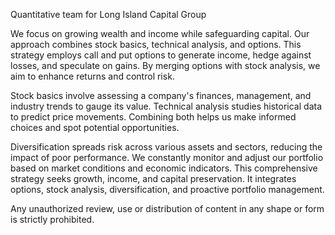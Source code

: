 Quantitative team for Long Island Capital Group

We focus on growing wealth and income while safeguarding capital. Our approach combines stock basics, technical analysis, and options. This strategy employs call and put options to generate income, hedge against losses, and speculate on gains. By merging options with stock analysis, we aim to enhance returns and control risk.

Stock basics involve assessing a company's finances, management, and industry trends to gauge its value. Technical analysis studies historical data to predict price movements. Combining both helps us make informed choices and spot potential opportunities.

Diversification spreads risk across various assets and sectors, reducing the impact of poor performance. We constantly monitor and adjust our portfolio based on market conditions and economic indicators. This comprehensive strategy seeks growth, income, and capital preservation. It integrates options, stock analysis, diversification, and proactive portfolio management.

Any unauthorized review, use or distribution of content in any shape or form is strictly prohibited.


<!---
Quantitative Analyst,
Long Island Capital Group, LLC
99 Wall Street, #217 | New York | NY 10005
www.longislandcap.com

Long Island Capital Group stands as a privately-held establishment for hedge fund management and equity research, located at the esteemed Wall Street in the heart of New York City. Our distinguished founders bring forth a profound wealth of triumphs within hedge fund management, boasting several decades of eminence in the field. Complementing this, our team of portfolio managers and analysts possess an extensive background entrenched in the financial sector, demonstrating a profound mastery of the intricacies within the markets. This collective expertise empowers us to execute judicious investment verdicts and to undertake exhaustive research scrutiny. It is pivotal to note that the firm exclusively focuses on its core pursuits and does not extend any form of financial or investment provisions to the general populace.
--->
